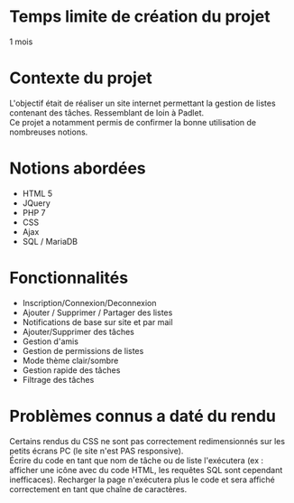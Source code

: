 # Temps limite de création du projet
1 mois

# Contexte du projet
L'objectif était de réaliser un site internet permettant la gestion de listes contenant des tâches. Ressemblant de loin à Padlet.  
Ce projet a notamment permis de confirmer la bonne utilisation de nombreuses notions.

# Notions abordées
* HTML 5  
* JQuery  
* PHP 7  
* CSS  
* Ajax  
* SQL / MariaDB  

# Fonctionnalités
* Inscription/Connexion/Deconnexion  
* Ajouter / Supprimer / Partager des listes  
* Notifications de base sur site et par mail  
* Ajouter/Supprimer des tâches  
* Gestion d'amis  
* Gestion de permissions de listes  
* Mode thème clair/sombre  
* Gestion rapide des tâches  
* Filtrage des tâches  

# Problèmes connus a daté du rendu
Certains rendus du CSS ne sont pas correctement redimensionnés sur les petits écrans PC (le site n'est PAS responsive).  
Écrire du code en tant que nom de tâche ou de liste l'exécutera (ex : afficher une icône avec du code HTML, les requêtes SQL sont cependant inefficaces). Recharger la page n'exécutera plus le code et sera affiché correctement en tant que chaîne de caractères.

